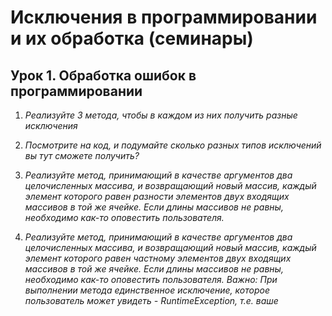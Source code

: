 # Исключения в программировании и их обработка (семинары)
## Урок 1. Обработка ошибок в программировании  



1. _Реализуйте 3 метода, чтобы в каждом из них получить разные исключения_  


2. _Посмотрите на код, и подумайте сколько разных типов исключений вы тут
сможете получить?_  


3. _Реализуйте метод, принимающий в качестве аргументов два целочисленных
массива, и возвращающий новый массив, каждый элемент которого равен
разности элементов двух входящих массивов в той же ячейке. Если длины
массивов не равны, необходимо как-то оповестить пользователя._  


4. _Реализуйте метод, принимающий в качестве аргументов два целочисленных
массива, и возвращающий новый массив, каждый элемент которого равен
частному элементов двух входящих массивов в той же ячейке. Если длины
массивов не равны, необходимо как-то оповестить пользователя. Важно:
При выполнении метода единственное исключение, которое пользователь
может увидеть - RuntimeException, т.е. ваше_